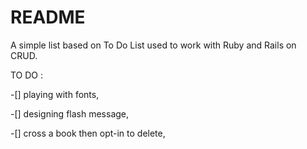 # README

A simple list based on To Do List used to work with Ruby and Rails on CRUD.


TO DO :

-[] playing with fonts,

-[] designing flash message,

-[] cross a book then opt-in to delete,

